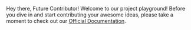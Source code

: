 Hey there, Future Contributor! Welcome to our project playground! Before you dive in and start contributing your awesome ideas, please take a moment to check out our [Official Documentation](https://onearmy.github.io/community-platform/).